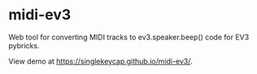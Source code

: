 # midi-ev3
Web tool for converting MIDI tracks to ev3.speaker.beep() code for EV3 pybricks.

View demo at https://singlekeycap.github.io/midi-ev3/.
